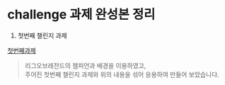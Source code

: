 # challenge 과제 완성본 정리

01. 첫번째 챌린지 과제

[첫번째과제](https://github.com/kimhyunuoo/CSS-Layout-challenge/blob/master/challenge01/image/challenge01.png)

> 리그오브레전드의 챔피언과 배경을 이용하였고, <br>
> 주어진 첫번째 챌린지 과제와 위의 내용을 섞어 응용하여 만들어 보았습니다.

